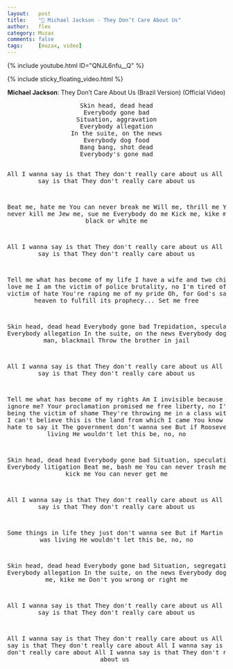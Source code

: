 ```yaml
---
layout:   post
title:    "🎵 Michael Jackson - They Don’t Care About Us"
author:   flex
category: Muzax
comments: false
tags:     [muzax, video]
---
```


{% include youtube.html ID="QNJL6nfu__Q" %}

<!-- break -->

{% include sticky_floating_video.html %}

<div id="lyrics"><div class="lyricsheader" style=""><p><center><b>Michael Jackson</b>: They Don’t Care About Us (Brazil Version) (Official Video)</center></p></div>

<center><pre>
Skin head, dead head
Everybody gone bad
Situation, aggravation
Everybody allegation
In the suite, on the news
Everybody dog food
Bang bang, shot dead
Everybody's gone mad

All I wanna say is that
They don't really care about us
All I wanna say is that
They don't really care about us

Beat me, hate me
You can never break me
Will me, thrill me
You can never kill me
Jew me, sue me
Everybody do me
Kick me, kike me
Don't you black or white me

All I wanna say is that
They don't really care about us
All I wanna say is that
They don't really care about us

Tell me what has become of my life
I have a wife and two children who love me
I am the victim of police brutality, no
I'm tired of being the victim of hate
You're raping me of my pride
Oh, for God's sake
I look to heaven to fulfill its prophecy...
Set me free

Skin head, dead head
Everybody gone bad
Trepidation, speculation
Everybody allegation
In the suite, on the news
Everybody dog food
Black man, blackmail
Throw the brother in jail

All I wanna say is that
They don't really care about us
All I wanna say is that
They don't really care about us

Tell me what has become of my rights
Am I invisible because you ignore me?
Your proclamation promised me free liberty, no
I'm tired of being the victim of shame
They're throwing me in a class with a bad name
I can't believe this is the land from which I came
You know I really do hate to say it
The government don't wanna see
But if Roosevelt was living
He wouldn't let this be, no, no

Skin head, dead head
Everybody gone bad
Situation, speculation
Everybody litigation
Beat me, bash me
You can never trash me
Hit me, kick me
You can never get me

All I wanna say is that
They don't really care about us
All I wanna say is that
They don't really care about us

Some things in life they just don't wanna see
But if Martin Luther was living
He wouldn't let this be, no, no

Skin head, dead head
Everybody gone bad
Situation, segregation
Everybody allegation
In the suite, on the news
Everybody dog food
Kick me, kike me
Don't you wrong or right me

All I wanna say is that
They don't really care about us
All I wanna say is that
They don't really care about us

All I wanna say is that
They don't really care about us
All I wanna say is that
They don't really care about
All I wanna say is that
They don't really care about
All I wanna say is that
They don't really care about us
</pre></center></div>